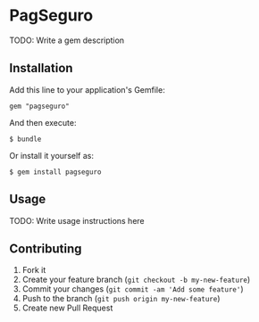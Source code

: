 # PagSeguro

TODO: Write a gem description

## Installation

Add this line to your application's Gemfile:

    gem "pagseguro"

And then execute:

    $ bundle

Or install it yourself as:

    $ gem install pagseguro

## Usage

TODO: Write usage instructions here

## Contributing

1. Fork it
2. Create your feature branch (`git checkout -b my-new-feature`)
3. Commit your changes (`git commit -am 'Add some feature'`)
4. Push to the branch (`git push origin my-new-feature`)
5. Create new Pull Request

